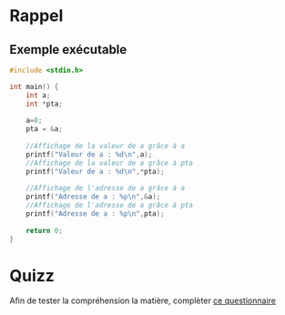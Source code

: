 # Rappel

## Exemple exécutable

```C runnable
#include <stdio.h>

int main() {
    int a;
    int *pta;
    
    a=8;
    pta = &a;
    
    //Affichage de la valeur de a grâce à a
    printf("Valeur de a : %d\n",a);    
    //Affichage de la valeur de a grâce à pta
    printf("Valeur de a : %d\n",*pta);
    
    //Affichage de l'adresse de a grâce à a
    printf("Adresse de a : %p\n",&a);
    //Affichage de l'adresse de a grâce à pta
    printf("Adresse de a : %p\n",pta);
    
    return 0;
}

```

# Quizz

Afin de tester la compréhension la matière, complèter [ce questionnaire](https://goo.gl/forms/C3WkjJmB18vOww2C3)
